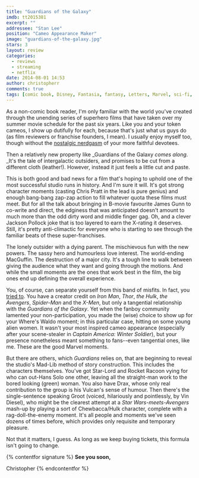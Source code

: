 ```yaml
---
title: "Guardians of the Galaxy"
imdb: tt2015381
excerpt: ""
addressee: "Stan Lee"
position: "Cameo Appearance Maker"
image: "guardians-of-the-galaxy.jpg"
stars: 3
layout: review 
categories: 
  - reviews
  - streaming
  - netflix
date: 2014-08-01 14:53
author: christopherr
comments: true
tags: [comic book, Disney, Fantasia, fantasy, Letters, Marvel, sci-fi, superhero]
---
```

As a non-comic book reader, I'm only familiar with the world you've created through the unending series of superhero films that have taken over my summer movie schedule for the past six years. Like you and your token cameos, I show up dutifully for each, because that's just what us guys do (as film reviewers or franchise founders, I mean). I usually enjoy myself too, though without the [nostalgic nerdgasm][3] of your more faithful devotees. 

   [3]: /letters/2012/5/10/the-avengers.html

Then a relatively new property like _Guardians of the Galaxy _comes along_. _It's the tale of intergalactic outsiders, and promises to be cut from a different cloth (leather!). However, instead it just feels a little cut and paste.

This is both good and bad news for a film that's hoping to uphold one of the most successful studio runs in history. And I'm sure it will. It's got strong character moments (casting Chris Pratt in the lead is pure genius) and enough bang-bang zap-zap action to fill whatever quota these films must meet. But for all the talk about bringing in B-movie favourite James Gunn to co-write and direct, the edginess that was anticipated doesn't amount to much more than the odd dirty word and middle finger gag. Oh, and a clever Jackson Pollock joke that is too layered to earn the X-rating it deserves. Still, it's pretty anti-climactic for everyone who is starting to see through the familiar beats of these super-franchises.

The lonely outsider with a dying parent. The mischievous fun with the new powers. The sassy hero and humourless love interest. The world-ending MacGuffin. The destruction of a major city. It's a tough line to walk between giving the audience what they want and going through the motions. And while the small moments are the ones that work best in the film, the big ones end up defining the overall experience.

You, of course, can separate yourself from this band of misfits. In fact, you [tried to][4]. You have a creator credit on _Iron Man_, _Thor_, _the Hulk_, _the Avengers_, _Spider-Man_ and the _X-Men_, but only a tangential relationship with the _Guardians of the Galaxy_. Yet when the fanboy community lamented your non-participation, you made the (wise) choice to show up for your Where's Waldo moment; in this particular case, hitting on some young alien women. It wasn't your most inspired cameo appearance (especially after your scene-stealer in _Captain America: Winter Soldier_), but your presence nonetheless meant something to fans--even tangential ones, like me. These are the good Marvel moments.  

   [4]: http://ca.ign.com/articles/2014/01/23/stan-lee-will-not-appear-in-guardians-of-the-galaxy

But there are others, which _Guardians_ relies on, that are beginning to reveal the studio's Mad-Lib method of story construction. This includes the characters themselves. You've got Star-Lord and Rocket Racoon vying for who can out-Hans Solo one other, leaving all the straight-man work to the bored looking (green) woman. You also have Drax, whose only real contribution to the group is his Vulcan's sense of humour. Then there's the single-sentence speaking Groot (voiced, hilariously and pointlessly, by Vin Diesel), who might be the clearest attempt at a _Star Wars-_meets_-Avengers_ mash-up by playing a sort of Chewbacca/Hulk character, complete with a rag-doll-the-enemy moment. It's all people and moments we've seen dozens of times before, which provides only requisite and temporary pleasure.

Not that it matters, I guess. As long as we keep buying tickets, this formula isn't going to change.

{% contentfor signature %}
**See you soon,**

Christopher
{% endcontentfor %}